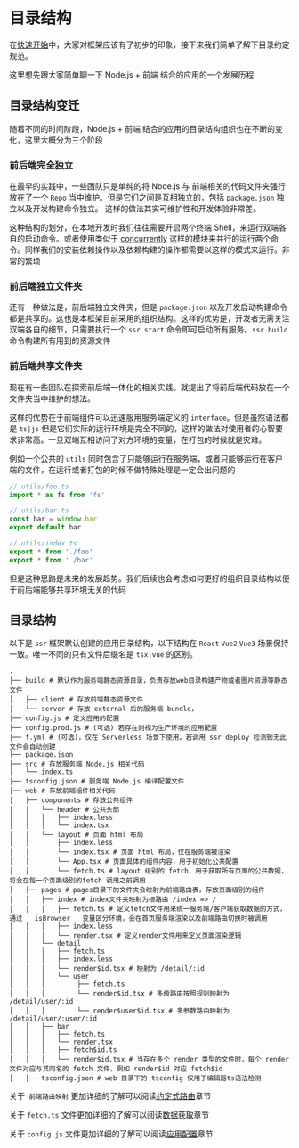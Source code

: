 # 目录结构

在[快速开始](./features$started)中，大家对框架应该有了初步的印象，接下来我们简单了解下目录约定规范。

这里想先跟大家简单聊一下 Node.js + 前端 结合的应用的一个发展历程

## 目录结构变迁

随着不同的时间阶段，Node.js + 前端 结合的应用的目录结构组织也在不断的变化，这里大概分为三个阶段

### 前后端完全独立

在最早的实践中，一些团队只是单纯的将 Node.js 与 前端相关的代码文件夹强行放在了一个 `Repo` 当中维护。但是它们之间是互相独立的，包括 `package.json` 独立以及开发构建命令独立。
这样的做法其实可维护性和开发体验非常差。

这种结构的划分，在本地开发时我们往往需要开启两个终端 Shell，来运行双端各自的启动命令。或者使用类似于 [concurrently](https://www.npmjs.com/package/concurrently) 这样的模块来并行的运行两个命令。同样我们的安装依赖操作以及依赖构建的操作都需要以这样的模式来运行。非常的繁琐

### 前后端独立文件夹

还有一种做法是，前后端独立文件夹，但是 `package.json` 以及开发启动构建命令都是共享的。这也是本框架目前采用的组织结构。这样的优势是，开发者无需关注双端各自的细节，只需要执行一个 `ssr start` 命令即可启动所有服务。`ssr build` 命令构建所有用到的资源文件

### 前后端共享文件夹

现在有一些团队在探索前后端一体化的相关实践。就提出了将前后端代码放在一个文件夹当中维护的想法。

这样的优势在于前端组件可以迅速服用服务端定义的 `interface`。但是虽然语法都是 `ts|js` 但是它们实际的运行环境是完全不同的，这样的做法对使用者的心智要求非常高。一旦双端互相访问了对方环境的变量，在打包的时候就是灾难。

例如一个公共的 `utils` 同时包含了只能够运行在服务端，或者只能够运行在客户端的文件，在运行或者打包的时候不做特殊处理是一定会出问题的

```js
// utils/foo.ts
import * as fs from 'fs'

// utils/bar.ts
const bar = window.bar
export default bar

// utils/index.ts
export * from './foo'
export * from './bar'
```

但是这种思路是未来的发展趋势。我们后续也会考虑如何更好的组织目录结构以便于前后端能够共享环境无关的代码

## 目录结构

以下是 `ssr` 框架默认创建的应用目录结构，以下结构在 `React` `Vue2` `Vue3` 场景保持一致。唯一不同的只有文件后缀名是 `tsx|vue` 的区别。

```shell
.
├── build # 默认作为服务端静态资源目录，负责存放web目录构建产物或者图片资源等静态文件
│   ├── client # 存放前端静态资源文件
│   └── server # 存放 external 后的服务端 bundle，
├── config.js # 定义应用的配置
├── config.prod.js # (可选) 若存在则视为生产环境的应用配置
├── f.yml # (可选)，仅在 Serverless 场景下使用，若调用 ssr deploy 检测到无此文件会自动创建
├── package.json
├── src # 存放服务端 Node.js 相关代码
│   └── index.ts
├── tsconfig.json # 服务端 Node.js 编译配置文件
├── web # 存放前端组件相关代码
│   ├── components # 存放公共组件
│   │   └── header # 公共头部
│   │   │   ├── index.less
│   │   │   └── index.tsx
│   │   └── layout # 页面 html 布局
│   │       ├── index.less
│   │       └── index.tsx # 页面 html 布局，仅在服务端被渲染
│   │       └── App.tsx # 页面具体的组件内容，用于初始化公共配置
│   │       └── fetch.ts # layout 级别的 fetch，用于获取所有页面的公共数据，将会在每一个页面级别的fetch 调用之前调用
│   ├── pages # pages目录下的文件夹会映射为前端路由表，存放页面级别的组件
│   │   ├── index # index文件夹映射为根路由 /index => /
│   │   │   ├── fetch.ts # 定义fetch文件用来统一服务端/客户端获取数据的方式，通过 __isBrowser__ 变量区分环境，会在首页服务端渲染以及前端路由切换时被调用
│   │   │   ├── index.less
│   │   │   └── render.tsx # 定义render文件用来定义页面渲染逻辑
│   │   └── detail
│   │   │   ├── fetch.ts
│   │   │   ├── index.less
│   │   │   └── render$id.tsx # 映射为 /detail/:id
│   │   │   └── user
│   │   │        ├── fetch.ts
│   │   │        └── render$id.tsx # 多级路由按照规则映射为 /detail/user/:id
│   │   │        └── render$user$id.tsx # 多参数路由映射为 /detail/user/:user/:id
│   │   ├── bar 
│   │   │   ├── fetch.ts
│   │   │   └── render.tsx
│   │   │   ├── fetch$id.ts
│   │   │   └── render$id.tsx # 当存在多个 render 类型的文件时，每个 render 文件对应与其同名的 fetch 文件，例如 render$id 对应 fetch$id
│   ├── tsconfig.json # web 目录下的 tsconfig 仅用于编辑器ts语法检测
```

关于` 前端路由映射` 更加详细的了解可以阅读[约定式路由](./features$feRoutes)章节

关于 `fetch.ts` 文件更加详细的了解可以阅读[数据获取](./features$fetch)章节

关于 `config.js` 文件更加详细的了解可以阅读[应用配置](./api$config)章节

